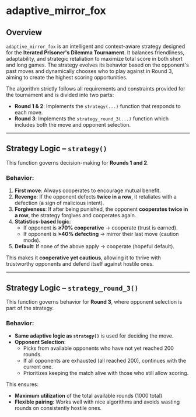 # adaptive_mirror_fox

## Overview

`adaptive_mirror_fox` is an intelligent and context-aware strategy designed for the **Iterated Prisoner's Dilemma Tournament**. It balances friendliness, adaptability, and strategic retaliation to maximize total score in both short and long games. The strategy evolves its behavior based on the opponent's past moves and dynamically chooses who to play against in Round 3, aiming to create the highest scoring opportunities.

The algorithm strictly follows all requirements and constraints provided for the tournament and is divided into two parts:
- **Round 1 & 2**: Implements the `strategy(...)` function that responds to each move.
- **Round 3**: Implements the `strategy_round_3(...)` function which includes both the move and opponent selection.

---

## Strategy Logic – `strategy()`

This function governs decision-making for **Rounds 1 and 2**.

### Behavior:
1. **First move**: Always cooperates to encourage mutual benefit.
2. **Revenge**: If the opponent defects **twice in a row**, it retaliates with a defection (a sign of malicious intent).
3. **Forgiveness**: If after being punished, the opponent **cooperates twice in a row**, the strategy forgives and cooperates again.
4. **Statistics-based logic**:
    - If opponent is **≥70% cooperative** → cooperate (trust is earned).
    - If opponent is **>40% defecting** → mirror their last move (caution mode).
5. **Default**: If none of the above apply → cooperate (hopeful default).

This makes it **cooperative yet cautious**, allowing it to thrive with trustworthy opponents and defend itself against hostile ones.

---

## Strategy Logic – `strategy_round_3()`

This function governs behavior for **Round 3**, where opponent selection is part of the strategy.

### Behavior:
- **Same adaptive logic as `strategy()`** is used for deciding the move.
- **Opponent Selection**:
    - Picks from available opponents who have not yet reached 200 rounds.
    - If all opponents are exhausted (all reached 200), continues with the current one.
    - Prioritizes keeping the match alive with those who still allow scoring.

This ensures:
- **Maximum utilization** of the total available rounds (1000 total)
- **Flexible pairing**: Works well with nice algorithms and avoids wasting rounds on consistently hostile ones.

